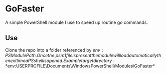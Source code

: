 # GoFaster
A simple PowerShell module I use to speed up routine go commands.

## Use
Clone the repo into a folder referenced by $env:PSModulePath. Once the .psm1 file is present the module will load automatically the next time a PS shell is opened.  
Example target directory: *$env:USERPROFILE\Documents\WindowsPowerShell\Modules\GoFaster\*  